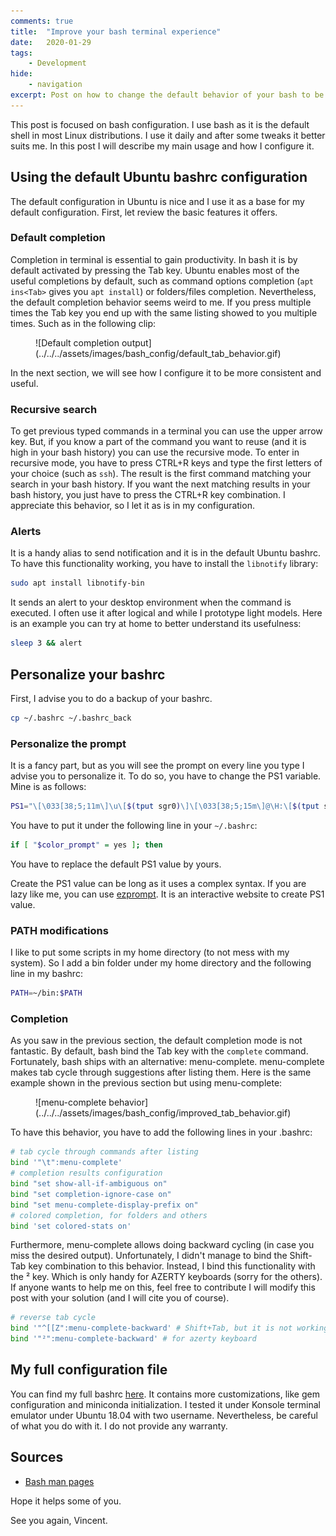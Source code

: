```yaml
---
comments: true
title:  "Improve your bash terminal experience"
date:   2020-01-29
tags:
    - Development
hide:
    - navigation
excerpt: Post on how to change the default behavior of your bash to be more productive.
---
```


This post is focused on bash configuration.
I use bash as it is the default shell in most Linux distributions.
I use it daily and after some tweaks it better suits me.
In this post I will describe my main usage and how I configure it.

## Using the default Ubuntu bashrc configuration

The default configuration in Ubuntu is nice and I use it as a base for my default configuration.
First, let review the basic features it offers.

### Default completion

Completion in terminal is essential to gain productivity.
In bash it is by default activated by pressing the Tab key.
Ubuntu enables most of the useful completions by default, such as command options completion (`apt ins<Tab>` gives you `apt install`) or folders/files completion.
Nevertheless, the default completion behavior seems weird to me.
If you press multiple times the Tab key you end up with the same listing showed to you multiple times.
Such as in the following clip:

<figure markdown="span">
    ![Default completion output](../../../assets/images/bash_config/default_tab_behavior.gif)
</figure>

In the next section, we will see how I configure it to be more consistent and useful.

### Recursive search

To get previous typed commands in a terminal you can use the upper arrow key.
But, if you know a part of the command you want to reuse (and it is high in your bash history) you can use the recursive mode.
To enter in recursive mode, you have to press CTRL+R keys and type the first letters of your choice (such as `ssh`).
The result is the first command matching your search in your bash history.
If you want the next matching results in your bash history, you just have to press the CTRL+R key combination.
I appreciate this behavior, so I let it as is in my configuration.

### Alerts

It is a handy alias to send notification and it is in the default Ubuntu bashrc.
To have this functionality working, you have to install the `libnotify` library:

```bash
sudo apt install libnotify-bin
```

It sends an alert to your desktop environment when the command is executed.
I often use it after logical and while I prototype light models.
Here is an example you can try at home to better understand its usefulness:

```bash
sleep 3 && alert
```

## Personalize your bashrc

First, I advise you to do a backup of your bashrc.

```bash
cp ~/.bashrc ~/.bashrc_back
```

### Personalize the prompt

It is a fancy part, but as you will see the prompt on every line you type I advise you to personalize it.
To do so, you have to change the PS1 variable.
Mine is as follows:

```bash
PS1="\[\033[38;5;11m\]\u\[$(tput sgr0)\]\[\033[38;5;15m\]@\H:\[$(tput sgr0)\]\[\033[38;5;32m\]\w\[$(tput sgr0)\]\[\033[38;5;15m\]\\$ \[$(tput sgr0)\]"
```

You have to put it under the following line in your `~/.bashrc`:

```bash
if [ "$color_prompt" = yes ]; then
```

You have to replace the default PS1 value by yours.

Create the PS1 value can be long as it uses a complex syntax.
If you are lazy like me, you can use [ezprompt](https://ezprompt.net/).
It is an interactive website to create PS1 value.

### PATH modifications

I like to put some scripts in my home directory (to not mess with my system).
So I add a bin folder under my home directory and the following line in my bashrc:

```bash
PATH=~/bin:$PATH
```

### Completion

As you saw in the previous section, the default completion mode is not fantastic.
By default, bash bind the Tab key with the `complete` command.
Fortunately, bash ships with an alternative: menu-complete.
menu-complete makes tab cycle through suggestions after listing them.
Here is the same example shown in the previous section but using menu-complete:

<figure markdown="span">
    ![menu-complete behavior](../../../assets/images/bash_config/improved_tab_behavior.gif)
</figure>

To have this behavior, you have to add the following lines in your .bashrc:

```bash
# tab cycle through commands after listing
bind '"\t":menu-complete'
# completion results configuration
bind "set show-all-if-ambiguous on"
bind "set completion-ignore-case on"
bind "set menu-complete-display-prefix on"
# colored completion, for folders and others
bind 'set colored-stats on'
```

Furthermore, menu-complete allows doing backward cycling (in case you miss the desired output).
Unfortunately, I didn't manage to bind the Shift-Tab key combination to this behavior.
Instead, I bind this functionality with the ² key.
Which is only handy for AZERTY keyboards (sorry for the others).
If anyone wants to help me on this, feel free to contribute I will modify this post with your solution (and I will cite you of course).

```bash
# reverse tab cycle
bind '"^[[Z":menu-complete-backward' # Shift+Tab, but it is not working in Konsole.
bind '"²":menu-complete-backward' # for azerty keyboard
```

## My full configuration file

You can find my full bashrc [here](https://github.com/vroger11/vroger11-configs/blob/master/bash/bashrc).
It contains more customizations, like gem configuration and miniconda initialization.
I tested it under Konsole terminal emulator under Ubuntu 18.04 with two username.
Nevertheless, be careful of what you do with it.
I do not provide any warranty.

## Sources

* [Bash man pages](https://linux.die.net/man/1/bash)

Hope it helps some of you.

See you again, Vincent.
